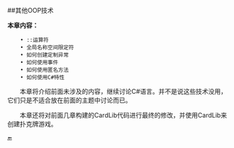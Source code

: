 ##其他OOP技术

**本章内容：**

```
    • ::运算符
    • 全局名称空间限定符
    • 如何创建定制异常
    • 如何使用事件
    • 如何使用匿名方法
    • 如何使用C#特性
```

&emsp;&emsp;本章将介绍前面未涉及的内容，继续讨论C#语言。并不是说这些技术没用，它们只是不适合放在前面的主题中讨论而已。

&emsp;&emsp;本章还将对前面几章构建的CardLib代码进行最终的修改，并使用CardLib来创建扑克牌游戏。

🔚